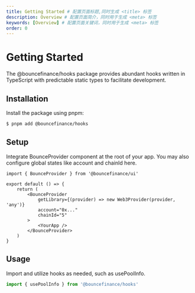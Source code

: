 ```yaml
---
title: Getting Started # 配置页面标题,同时生成 <title> 标签
description: Overview # 配置页面简介，同时用于生成 <meta> 标签
keywords: [Overview] # 配置页面关键词，同时用于生成 <meta> 标签
order: 0
---
```


# Getting Started

The @bouncefinance/hooks package provides abundant hooks written in TypeScript with predictable static types to facilitate development.

## Installation

Install the package using pnpm:

```bash
$ pnpm add @bouncefinance/hooks
```

## Setup

Integrate BounceProvider component at the root of your app. You may also configure global states like account and chainId here.

```tsx
import { BounceProvider } from '@bouncefinance/ui'

export default () => {
	return (
		<BounceProvider
			getLibrary={(provider) => new Web3Provider(provider, 'any')}
			account="0x..."
			chainId="5"
		>
			<YourApp />
		</BounceProvider>
	)
}
```

## Usage

Import and utilize hooks as needed, such as usePoolInfo.

```ts
import { usePoolInfo } from '@bouncefinance/hooks'
```
